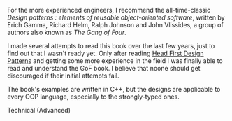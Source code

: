 For the more experienced engineers, I recommend the all-time-classic *Design patterns : elements of reusable object-oriented software*, written by Erich Gamma, Richard Helm, Ralph Johnson and John Vlissides, a group of authors also known as *The Gang of Four*. 

I made several attempts to read this book over the last few years, just to find out that I wasn't ready yet. Only after reading [Head First Design Patterns](http://geni.us/hfdesignpatterns) and getting some more experience in the field I was finally able to read and understand the GoF book. I believe that noone should get discouraged if their initial attempts fail.

The book's examples are written in C++, but the designs are applicable to every OOP language, especially to the strongly-typed ones.

<span class="label label-default">Technical (Advanced)</span>